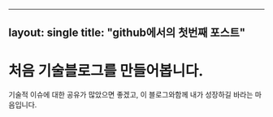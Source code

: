 ----
layout: single
title: "github에서의 첫번째 포스트"
----

# 처음 기술블로그를 만들어봅니다.
기술적 이슈에 대한 공유가 많았으면 좋겠고, 이 블로그와함께 내가 성장하길 바라는 마음입니다.
